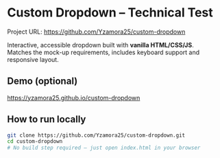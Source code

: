# Custom Dropdown – Technical Test

Project URL: https://github.com/Yzamora25/custom-dropdown 

Interactive, accessible dropdown built with **vanilla HTML/CSS/JS**.  
Matches the mock-up requirements, includes keyboard support and responsive layout.

## Demo (optional)

https://yzamora25.github.io/custom-dropdown

## How to run locally

```bash
git clone https://github.com/Yzamora25/custom-dropdown.git
cd custom-dropdown
# No build step required – just open index.html in your browser
